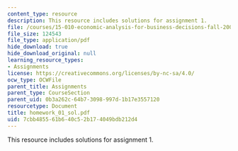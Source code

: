 ```yaml
---
content_type: resource
description: This resource includes solutions for assignment 1.
file: /courses/15-010-economic-analysis-for-business-decisions-fall-2004/7cbb485561b640c52b174049bdb212d4_homework_01_sol.pdf
file_size: 124543
file_type: application/pdf
hide_download: true
hide_download_original: null
learning_resource_types:
- Assignments
license: https://creativecommons.org/licenses/by-nc-sa/4.0/
ocw_type: OCWFile
parent_title: Assignments
parent_type: CourseSection
parent_uid: 0b3a262c-64b7-3098-997d-1b17e3557120
resourcetype: Document
title: homework_01_sol.pdf
uid: 7cbb4855-61b6-40c5-2b17-4049bdb212d4
---
```

This resource includes solutions for assignment 1.